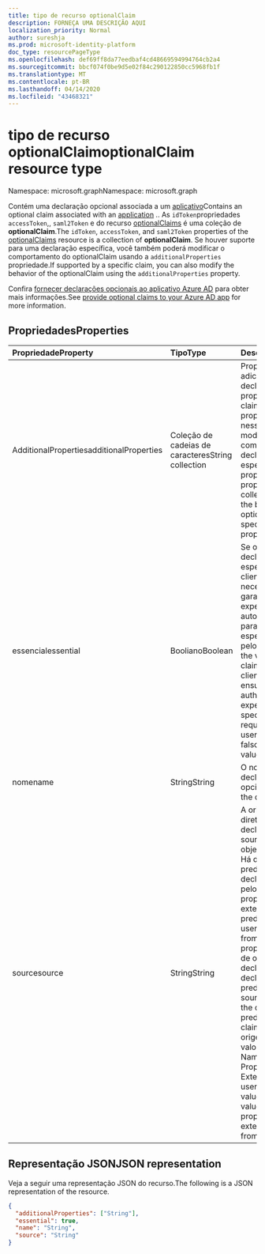 ```yaml
---
title: tipo de recurso optionalClaim
description: FORNEÇA UMA DESCRIÇÃO AQUI
localization_priority: Normal
author: sureshja
ms.prod: microsoft-identity-platform
doc_type: resourcePageType
ms.openlocfilehash: def69ff8da77eedbaf4cd48669594994764cb2a4
ms.sourcegitcommit: bbcf074f0be9d5e02f84c290122850cc5968fb1f
ms.translationtype: MT
ms.contentlocale: pt-BR
ms.lasthandoff: 04/14/2020
ms.locfileid: "43468321"
---
```

# <a name="optionalclaim-resource-type"></a><span data-ttu-id="fad7e-103">tipo de recurso optionalClaim</span><span class="sxs-lookup"><span data-stu-id="fad7e-103">optionalClaim resource type</span></span>

<span data-ttu-id="fad7e-104">Namespace: microsoft.graph</span><span class="sxs-lookup"><span data-stu-id="fad7e-104">Namespace: microsoft.graph</span></span>

<span data-ttu-id="fad7e-105">Contém uma declaração opcional associada a um [aplicativo](application.md)</span><span class="sxs-lookup"><span data-stu-id="fad7e-105">Contains an optional claim associated with an [application](application.md)</span></span> <!-- or a service principal --><span data-ttu-id="fad7e-106">.</span><span class="sxs-lookup"><span data-stu-id="fad7e-106">.</span></span> <span data-ttu-id="fad7e-107">As `idToken`propriedades `accessToken`,, `saml2Token` e do recurso [optionalClaims](optionalclaims.md) é uma coleção de **optionalClaim**.</span><span class="sxs-lookup"><span data-stu-id="fad7e-107">The `idToken`, `accessToken`, and `saml2Token` properties of the [optionalClaims](optionalclaims.md) resource is a collection of **optionalClaim**.</span></span> <span data-ttu-id="fad7e-108">Se houver suporte para uma declaração específica, você também poderá modificar o comportamento do optionalClaim usando a `additionalProperties` propriedade.</span><span class="sxs-lookup"><span data-stu-id="fad7e-108">If supported by a specific claim, you can also modify the behavior of the optionalClaim using the `additionalProperties` property.</span></span>

<span data-ttu-id="fad7e-109">Confira [fornecer declarações opcionais ao aplicativo Azure AD](/azure/active-directory/develop/active-directory-optional-claims) para obter mais informações.</span><span class="sxs-lookup"><span data-stu-id="fad7e-109">See [provide optional claims to your Azure AD app](/azure/active-directory/develop/active-directory-optional-claims) for more information.</span></span>

## <a name="properties"></a><span data-ttu-id="fad7e-110">Propriedades</span><span class="sxs-lookup"><span data-stu-id="fad7e-110">Properties</span></span>

| <span data-ttu-id="fad7e-111">Propriedade</span><span class="sxs-lookup"><span data-stu-id="fad7e-111">Property</span></span>     | <span data-ttu-id="fad7e-112">Tipo</span><span class="sxs-lookup"><span data-stu-id="fad7e-112">Type</span></span>        | <span data-ttu-id="fad7e-113">Descrição</span><span class="sxs-lookup"><span data-stu-id="fad7e-113">Description</span></span> |
|:-------------|:------------|:------------|
|<span data-ttu-id="fad7e-114">AdditionalProperties</span><span class="sxs-lookup"><span data-stu-id="fad7e-114">additionalProperties</span></span>|<span data-ttu-id="fad7e-115">Coleção de cadeias de caracteres</span><span class="sxs-lookup"><span data-stu-id="fad7e-115">String collection</span></span>| <span data-ttu-id="fad7e-116">Propriedades adicionais da declaração.</span><span class="sxs-lookup"><span data-stu-id="fad7e-116">Additional properties of the claim.</span></span> <span data-ttu-id="fad7e-117">Se uma propriedade existir nessa coleção, ela modificará o comportamento da declaração opcional especificada na propriedade Name.</span><span class="sxs-lookup"><span data-stu-id="fad7e-117">If a property exists in this collection, it modifies the behavior of the optional claim specified in the name property.</span></span> |
|<span data-ttu-id="fad7e-118">essencial</span><span class="sxs-lookup"><span data-stu-id="fad7e-118">essential</span></span>|<span data-ttu-id="fad7e-119">Booliano</span><span class="sxs-lookup"><span data-stu-id="fad7e-119">Boolean</span></span>| <span data-ttu-id="fad7e-120">Se o valor for true, a declaração especificada pelo cliente será necessária para garantir uma experiência de autorização suave para a tarefa específica solicitada pelo usuário final.</span><span class="sxs-lookup"><span data-stu-id="fad7e-120">If the value is true, the claim specified by the client is necessary to ensure a smooth authorization experience for the specific task requested by the end user.</span></span> <span data-ttu-id="fad7e-121">O valor padrão é falso.</span><span class="sxs-lookup"><span data-stu-id="fad7e-121">The default value is false.</span></span>|
|<span data-ttu-id="fad7e-122">nome</span><span class="sxs-lookup"><span data-stu-id="fad7e-122">name</span></span>|<span data-ttu-id="fad7e-123">String</span><span class="sxs-lookup"><span data-stu-id="fad7e-123">String</span></span>| <span data-ttu-id="fad7e-124">O nome da declaração opcional.</span><span class="sxs-lookup"><span data-stu-id="fad7e-124">The name of the optional claim.</span></span> |
|<span data-ttu-id="fad7e-125">source</span><span class="sxs-lookup"><span data-stu-id="fad7e-125">source</span></span>|<span data-ttu-id="fad7e-126">String</span><span class="sxs-lookup"><span data-stu-id="fad7e-126">String</span></span>| <span data-ttu-id="fad7e-127">A origem (objeto de diretório) da declaração.</span><span class="sxs-lookup"><span data-stu-id="fad7e-127">The source (directory object) of the claim.</span></span> <span data-ttu-id="fad7e-128">Há declarações predefinidas e declarações definidas pelo usuário das propriedades de extensão.</span><span class="sxs-lookup"><span data-stu-id="fad7e-128">There are predefined claims and user-defined claims from extension properties.</span></span> <span data-ttu-id="fad7e-129">Se o valor de origem for nulo, a declaração será uma declaração opcional predefinida.</span><span class="sxs-lookup"><span data-stu-id="fad7e-129">If the source value is null, the claim is a predefined optional claim.</span></span> <span data-ttu-id="fad7e-130">Se o valor de origem for User, o valor na propriedade Name será a Propriedade Extension do objeto user.</span><span class="sxs-lookup"><span data-stu-id="fad7e-130">If the source value is user, the value in the name property is the extension property from the user object.</span></span> |

## <a name="json-representation"></a><span data-ttu-id="fad7e-131">Representação JSON</span><span class="sxs-lookup"><span data-stu-id="fad7e-131">JSON representation</span></span>

<span data-ttu-id="fad7e-132">Veja a seguir uma representação JSON do recurso.</span><span class="sxs-lookup"><span data-stu-id="fad7e-132">The following is a JSON representation of the resource.</span></span>

<!-- {
  "blockType": "resource",
  "optionalProperties": [

  ],
  "@odata.type": "microsoft.graph.optionalClaim",
  "baseType": null
}-->

```json
{
  "additionalProperties": ["String"],
  "essential": true,
  "name": "String",
  "source": "String"
}
```

<!-- uuid: 16cd6b66-4b1a-43a1-adaf-3a886856ed98
2019-02-04 14:57:30 UTC -->
<!-- {
  "type": "#page.annotation",
  "description": "optionalClaim resource",
  "keywords": "",
  "section": "documentation",
  "tocPath": ""
}-->